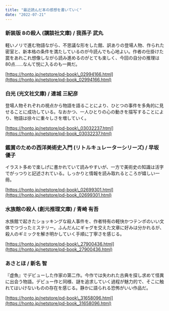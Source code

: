 ```yaml
---
title: "最近読んだ本の感想を書いていく"
date: "2022-07-21"
---
```


### 新装版 8の殺人 (講談社文庫) / 我孫子 武丸

軽いノリで進む物語ながら、不思議な形をした館、訳ありの登場人物、作られた密室と、新本格の条件を満たしているのが今読んでも心地よい。作者の仕掛けた罠をあれこれ想像しながら読み進めるのがとても楽しく、今回の自分の推理は80点……なんて悦に入るのも一興だ。

[https://honto.jp/netstore/pd-book\_02994166.html](https://honto.jp/netstore/pd-book_02994166.html)

### 白光 (光文社文庫) / 連城 三紀彦

登場人物それぞれの視点から物語を語ることにより、ひとつの事件を多角的に見せることに成功している。なおかつ、一人ひとりの心の動きを描写することにより、物語は徐々に重々しさを増していく。

[https://honto.jp/netstore/pd-book\_03032237.html](https://honto.jp/netstore/pd-book_03032237.html)

### 鑑賞のための西洋美術史入門 (リトルキュレーターシリーズ) / 早坂 優子

イラスト多めで楽しげに書かれていて読みやすいが、一方で美術史の知識は活字でがっつりと記述されている。しっかりと情報を読み取れるところが嬉しい一冊。

[https://honto.jp/netstore/pd-book\_02699301.html](https://honto.jp/netstore/pd-book_02699301.html)

### 水族館の殺人 (創元推理文庫) / 青崎 有吾

水族館で起きたショッキングな殺人事件を、作者特有の軽快かつテンポのいい文体でつづったミステリー。ふんだんにギャグを交えた文章に好みは分かれるが、殺人のギミックを解き明かしていく手順に丁寧さを感じる。

[https://honto.jp/netstore/pd-book\_27900436.html](https://honto.jp/netstore/pd-book_27900436.html)

### あさとほ / 新名 智

『虚魚』でデビューした作家の第二作。今作では失われた古典を探し求めて怪異に出会う物語。デビュー作と同様、謎を追求していく過程が魅力的で、そこに触れてはいけないものの存在を感じる。静かに語られる恐怖がいい作品だ。

[https://honto.jp/netstore/pd-book\_31658096.html](https://honto.jp/netstore/pd-book_31658096.html)
